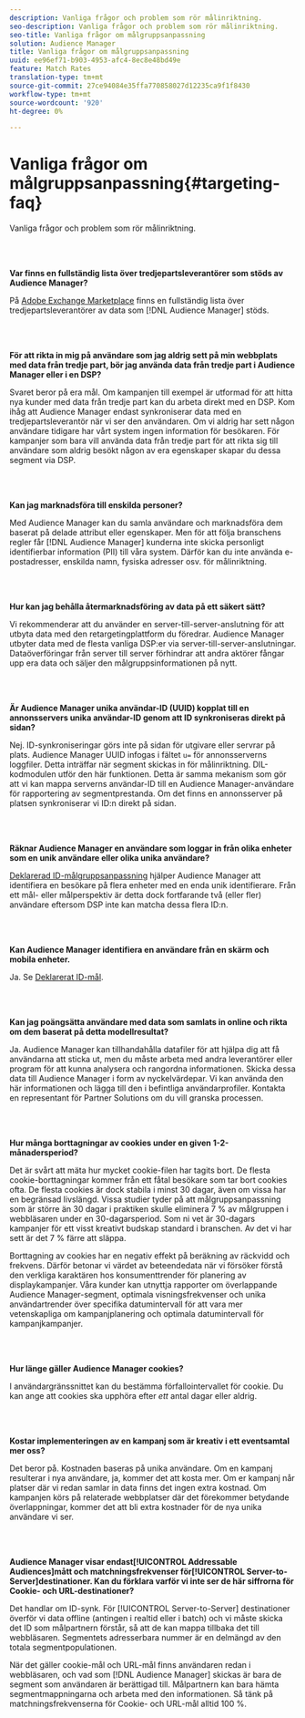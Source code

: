 ```yaml
---
description: Vanliga frågor och problem som rör målinriktning.
seo-description: Vanliga frågor och problem som rör målinriktning.
seo-title: Vanliga frågor om målgruppsanpassning
solution: Audience Manager
title: Vanliga frågor om målgruppsanpassning
uuid: ee96ef71-b903-4953-afc4-8ec8e48bd49e
feature: Match Rates
translation-type: tm+mt
source-git-commit: 27ce94084e35ffa770858027d12235ca9f1f8430
workflow-type: tm+mt
source-wordcount: '920'
ht-degree: 0%

---
```



# Vanliga frågor om målgruppsanpassning{#targeting-faq}

Vanliga frågor och problem som rör målinriktning.

<br> 

<!-- 

faq_targeting.xml

 -->

**Var finns en fullständig lista över tredjepartsleverantörer som stöds av Audience Manager?**

På [Adobe Exchange Marketplace](https://exchange.adobe.com/experiencecloud.html) finns en fullständig lista över tredjepartsleverantörer av data som [!DNL Audience Manager] stöds.

<br> 

**För att rikta in mig på användare som jag aldrig sett på min webbplats med data från tredje part, bör jag använda data från tredje part i Audience Manager eller i en DSP?**

Svaret beror på era mål. Om kampanjen till exempel är utformad för att hitta nya kunder med data från tredje part kan du arbeta direkt med en DSP. Kom ihåg att Audience Manager endast synkroniserar data med en tredjepartsleverantör när vi ser den användaren. Om vi aldrig har sett någon användare tidigare har vårt system ingen information för besökaren. För kampanjer som bara vill använda data från tredje part för att rikta sig till användare som aldrig besökt någon av era egenskaper skapar du dessa segment via DSP.

<br> 

**Kan jag marknadsföra till enskilda personer?**

Med Audience Manager kan du samla användare och marknadsföra dem baserat på delade attribut eller egenskaper. Men för att följa branschens regler får [!DNL Audience Manager] kunderna inte skicka personligt identifierbar information (PII) till våra system. Därför kan du inte använda e-postadresser, enskilda namn, fysiska adresser osv. för målinriktning.

<br> 

**Hur kan jag behålla återmarknadsföring av data på ett säkert sätt?**

Vi rekommenderar att du använder en server-till-server-anslutning för att utbyta data med den retargetingplattform du föredrar. Audience Manager utbyter data med de flesta vanliga DSP:er via server-till-server-anslutningar. Dataöverföringar från server till server förhindrar att andra aktörer fångar upp era data och säljer den målgruppsinformationen på nytt.

<br> 

**Är Audience Manager unika användar-ID (UUID) kopplat till en annonsservers unika användar-ID genom att ID synkroniseras direkt på sidan?**

Nej. ID-synkroniseringar görs inte på sidan för utgivare eller servrar på plats. Audience Manager UUID infogas i fältet `u=` för annonsserverns loggfiler. Detta inträffar när segment skickas in för målinriktning. DIL-kodmodulen utför den här funktionen. Detta är samma mekanism som gör att vi kan mappa serverns användar-ID till en Audience Manager-användare för rapportering av segmentprestanda. Om det finns en annonsserver på platsen synkroniserar vi ID:n direkt på sidan.

<br> 

**Räknar Audience Manager en användare som loggar in från olika enheter som en unik användare eller olika unika användare?**

[Deklarerad ID-målgruppsanpassning](../features/declared-ids.md#declared-id-targeting) hjälper Audience Manager att identifiera en besökare på flera enheter med en enda unik identifierare. Från ett mål- eller målperspektiv är detta dock fortfarande två (eller fler) användare eftersom DSP inte kan matcha dessa flera ID:n.

<br> 

**Kan Audience Manager identifiera en användare från en skärm och mobila enheter.**

Ja. Se [Deklarerat ID-mål](../features/declared-ids.md#declared-id-targeting).

<br> 

**Kan jag poängsätta användare med data som samlats in online och rikta om dem baserat på detta modellresultat?**

Ja. Audience Manager kan tillhandahålla datafiler för att hjälpa dig att få användarna att sticka ut, men du måste arbeta med andra leverantörer eller program för att kunna analysera och rangordna informationen. Skicka dessa data till Audience Manager i form av nyckelvärdepar. Vi kan använda den här informationen och lägga till den i befintliga användarprofiler. Kontakta en representant för Partner Solutions om du vill granska processen.

<br> 

**Hur många borttagningar av cookies under en given 1-2-månadersperiod?**

Det är svårt att mäta hur mycket cookie-filen har tagits bort. De flesta cookie-borttagningar kommer från ett fåtal besökare som tar bort cookies ofta. De flesta cookies är dock stabila i minst 30 dagar, även om vissa har en begränsad livslängd. Vissa studier tyder på att målgruppsanpassning som är större än 30 dagar i praktiken skulle eliminera 7 % av målgruppen i webbläsaren under en 30-dagarsperiod. Som ni vet är 30-dagars kampanjer för ett visst kreativt budskap standard i branschen. Av det vi har sett är det 7 % färre att släppa.

Borttagning av cookies har en negativ effekt på beräkning av räckvidd och frekvens. Därför betonar vi värdet av beteendedata när vi försöker förstå den verkliga karaktären hos konsumenttrender för planering av displaykampanjer. Våra kunder kan utnyttja rapporter om överlappande Audience Manager-segment, optimala visningsfrekvenser och unika användartrender över specifika datumintervall för att vara mer vetenskapliga om kampanjplanering och optimala datumintervall för kampanjkampanjer.

<br> 

**Hur länge gäller Audience Manager cookies?**

I användargränssnittet kan du bestämma förfallointervallet för cookie. Du kan ange att cookies ska upphöra efter *ett* antal dagar eller aldrig.

<br> 

**Kostar implementeringen av en kampanj som är kreativ i ett eventsamtal mer oss?**

Det beror på. Kostnaden baseras på unika användare. Om en kampanj resulterar i nya användare, ja, kommer det att kosta mer. Om er kampanj når platser där vi redan samlar in data finns det ingen extra kostnad. Om kampanjen körs på relaterade webbplatser där det förekommer betydande överlappningar, kommer det att bli extra kostnader för de nya unika användare vi ser.

<br> 

**Audience Manager visar endast[!UICONTROL Addressable Audiences]mått och matchningsfrekvenser för[!UICONTROL Server-to-Server]destinationer. Kan du förklara varför vi inte ser de här siffrorna för Cookie- och URL-destinationer?**

Det handlar om ID-synk. För [!UICONTROL Server-to-Server] destinationer överför vi data offline (antingen i realtid eller i batch) och vi måste skicka det ID som målpartnern förstår, så att de kan mappa tillbaka det till webbläsaren. Segmentets adresserbara nummer är en delmängd av den totala segmentpopulationen.

När det gäller cookie-mål och URL-mål finns användaren redan i webbläsaren, och vad som [!DNL Audience Manager] skickas är bara de segment som användaren är berättigad till. Målpartnern kan bara hämta segmentmappningarna och arbeta med den informationen. Så tänk på matchningsfrekvenserna för Cookie- och URL-mål alltid 100 %.
